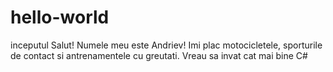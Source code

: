 # hello-world
inceputul
Salut! 
  Numele meu este Andriev!
 Imi plac motocicletele, sporturile de contact si antrenamentele cu greutati.
 Vreau sa invat cat mai bine C#
